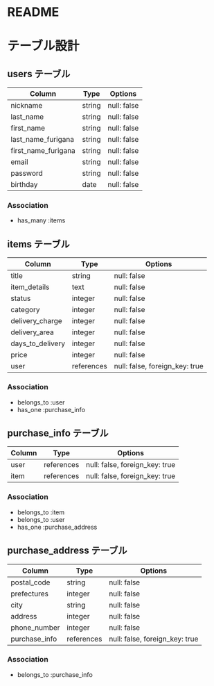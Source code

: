 # README

# テーブル設計

## users テーブル

| Column              | Type     | Options     |
| ------------------- | -------- | ----------- |
| nickname            | string   | null: false |
| last_name           | string   | null: false |
| first_name          | string   | null: false |
| last_name_furigana  | string   | null: false |
| first_name_furigana | string   | null: false |
| email               | string   | null: false |
| password            | string   | null: false |
| birthday            | date     | null: false |

### Association

- has_many :items

## items テーブル

| Column           | Type       | Options                        |
| ---------------- | ---------- | ------------------------------ |
| title            | string     | null: false                    |
| item_details     | text       | null: false                    |
| status           | integer    | null: false                    |
| category         | integer    | null: false                    |
| delivery_charge  | integer    | null: false                    |
| delivery_area    | integer    | null: false                    |
| days_to_delivery | integer    | null: false                    |
| price            | integer    | null: false                    |
| user             | references | null: false, foreign_key: true |

### Association

- belongs_to :user
- has_one :purchase_info

## purchase_info テーブル

| Column  | Type       | Options                        |
| --------| ---------- | ------------------------------ |
| user    | references | null: false, foreign_key: true |
| item    | references | null: false, foreign_key: true |

### Association

- belongs_to :item
- belongs_to :user
- has_one :purchase_address


## purchase_address テーブル

| Column        | Type       | Options                        |
| ------------- | ---------- | ------------------------------ |
| postal_code   | string     | null: false                    |
| prefectures   | integer    | null: false                    |
| city          | string     | null: false                    |
| address       | integer    | null: false                    |
| phone_number  | integer    | null: false                    |
| purchase_info | references | null: false, foreign_key: true |

### Association

- belongs_to :purchase_info